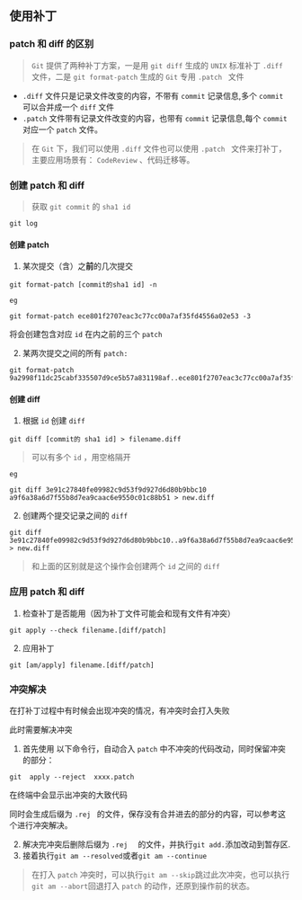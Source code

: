 ## 使用补丁

### patch 和 diff 的区别

>   `Git` 提供了两种补丁方案，一是用 `git diff` 生成的 `UNIX` 标准补丁 `.diff` 文件，二是 `git format-patch` 生成的 `Git` 专用 `.patch ` 文件

-  `.diff` 文件只是记录文件改变的内容，不带有 `commit` 记录信息,多个 `commit` 可以合并成一个 `diff` 文件
-  `.patch` 文件带有记录文件改变的内容，也带有 `commit` 记录信息,每个 `commit` 对应一个 `patch` 文件。

> 在 `Git` 下，我们可以使用 `.diff` 文件也可以使用 `.patch ` 文件来打补丁，主要应用场景有： `CodeReview` 、代码迁移等。 

### 创建 patch 和 diff

> 获取 `git commit` 的 `sha1 id` 

```shell
git log
```

#### 创建 patch

1. 某次提交（含）之**前**的几次提交

```shell
git format-patch [commit的sha1 id] -n
```

 `eg` 

```shell
git format-patch ece801f2707eac3c77cc00a7af35fd4556a02e53 -3
```

将会创建包含对应 `id` 在内之前的三个 `patch` 

2. 某两次提交之间的所有 `patch:` 

```shell
git format-patch 9a2998f11dc25cabf335507d9ce5b57a831198af..ece801f2707eac3c77cc00a7af35fd4556a02e53
```

#### 创建 diff

1. 根据 `id` 创建 `diff` 

```shell
git diff [commit的 sha1 id] > filename.diff
```

> 可以有多个 `id` ，用空格隔开

 `eg` 

```shell
git diff 3e91c27840fe09982c9d53f9d927d6d80b9bbc10 a9f6a38a6d7f55b8d7ea9caac6e9550c01c88b51 > new.diff
```

2. 创建两个提交记录之间的 `diff` 

```shell
git diff 3e91c27840fe09982c9d53f9d927d6d80b9bbc10..a9f6a38a6d7f55b8d7ea9caac6e9550c01c88b51 > new.diff
```

> 和上面的区别就是这个操作会创建两个 `id` 之间的 `diff` 

### 应用 patch 和 diff

1. 检查补丁是否能用（因为补丁文件可能会和现有文件有冲突）

```shell
git apply --check filename.[diff/patch]
```

2. 应用补丁

```shell
git [am/apply] filename.[diff/patch]
```

### 冲突解决

在打补丁过程中有时候会出现冲突的情况，有冲突时会打入失败

此时需要解决冲突

1. 首先使用 以下命令行，自动合入 `patch` 中不冲突的代码改动，同时保留冲突的部分：

```shell
git  apply --reject  xxxx.patch
```

在终端中会显示出冲突的大致代码

同时会生成后缀为 `.rej ` 的文件，保存没有合并进去的部分的内容，可以参考这个进行冲突解决。 

2. 解决完冲突后删除后缀为 `.rej  ` 的文件，并执行`git add.`添加改动到暂存区. 
3. 接着执行`git am --resolved`或者`git am --continue`

> 在打入 `patch` 冲突时，可以执行`git am --skip`跳过此次冲突，也可以执行`git am --abort`回退打入 `patch` 的动作，还原到操作前的状态。


